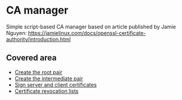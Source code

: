 # CA manager

Simple script-based CA manager based on article published by Jamie Nguyen: https://jamielinux.com/docs/openssl-certificate-authority/introduction.html

## Covered area

- [Create the root pair](https://jamielinux.com/docs/openssl-certificate-authority/create-the-root-pair.html)
- [Create the intermediate pair](https://jamielinux.com/docs/openssl-certificate-authority/create-the-intermediate-pair.html)
- [Sign server and client certificates](https://jamielinux.com/docs/openssl-certificate-authority/sign-server-and-client-certificates.html)
- [Certificate revocation lists](https://jamielinux.com/docs/openssl-certificate-authority/certificate-revocation-lists.html)
